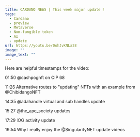 ```yaml
---
title: CARDANO NEWS | This week major update !
tags:
  - Cardano
  - preview
  - Metaverse
  - Non-fungible token
  - AI
  - update
url: https://youtu.be/0ohJvKNLa28
image: ""
image_text: ""
---
```

Here are helpful timestamps for the video:

01:50 @cashpognft on CIP 68

11:26 Alternative routes to "updating" NFTs with an example from @ChibidangoNFT

14:35 @adahandle virtual and sub handles update

15:27 @the_ape_society updates

17:29 IOG activity update

19:54 Why I really enjoy the @SingularityNET update videos
